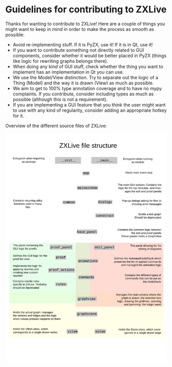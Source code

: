 # Guidelines for contributing to ZXLive

Thanks for wanting to contribute to ZXLive! Here are a couple of things you might want to keep in mind in order to make the process as smooth as possible:

- Avoid re-implementing stuff. If it is PyZX, use it! If it is in Qt, use it! 
- If you want to contribute something not directly related to GUI components, consider whether it would be better placed in PyZX (things like logic for rewriting graphs belongs there).
- When doing any kind of GUI stuff, check whether the thing you want to implement has an implementation in Qt you can use.
- We use the Model/View distinction. Try to separate out the logic of a Thing  (Model) and the way it is drawn (View) as much as possible. 
- We aim to get to 100% type annotation coverage and to have no mypy complaints. If you contribute, consider including types as much as possible (although this is not a requirement).
- If you are implementing a GUI feature that you think the user might want to use with any kind of regularity, consider adding an appropriate hotkey for it.

Overview of the different source files of ZXLive:

![ZXLive file structure](ZXLive_file_overview.png "ZXLive file structure")